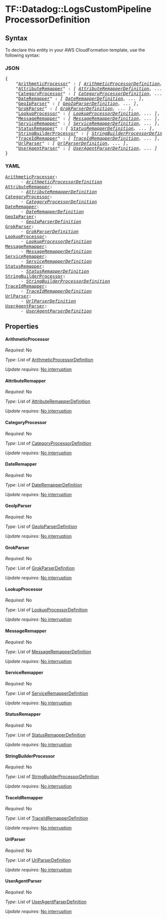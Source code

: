 # TF::Datadog::LogsCustomPipeline ProcessorDefinition

## Syntax

To declare this entity in your AWS CloudFormation template, use the following syntax:

### JSON

<pre>
{
    "<a href="#arithmeticprocessor" title="ArithmeticProcessor">ArithmeticProcessor</a>" : <i>[ <a href="arithmeticprocessordefinition.md">ArithmeticProcessorDefinition</a>, ... ]</i>,
    "<a href="#attributeremapper" title="AttributeRemapper">AttributeRemapper</a>" : <i>[ <a href="attributeremapperdefinition.md">AttributeRemapperDefinition</a>, ... ]</i>,
    "<a href="#categoryprocessor" title="CategoryProcessor">CategoryProcessor</a>" : <i>[ <a href="categoryprocessordefinition.md">CategoryProcessorDefinition</a>, ... ]</i>,
    "<a href="#dateremapper" title="DateRemapper">DateRemapper</a>" : <i>[ <a href="dateremapperdefinition.md">DateRemapperDefinition</a>, ... ]</i>,
    "<a href="#geoipparser" title="GeoIpParser">GeoIpParser</a>" : <i>[ <a href="geoipparserdefinition.md">GeoIpParserDefinition</a>, ... ]</i>,
    "<a href="#grokparser" title="GrokParser">GrokParser</a>" : <i>[ <a href="grokparserdefinition.md">GrokParserDefinition</a>, ... ]</i>,
    "<a href="#lookupprocessor" title="LookupProcessor">LookupProcessor</a>" : <i>[ <a href="lookupprocessordefinition.md">LookupProcessorDefinition</a>, ... ]</i>,
    "<a href="#messageremapper" title="MessageRemapper">MessageRemapper</a>" : <i>[ <a href="messageremapperdefinition.md">MessageRemapperDefinition</a>, ... ]</i>,
    "<a href="#serviceremapper" title="ServiceRemapper">ServiceRemapper</a>" : <i>[ <a href="serviceremapperdefinition.md">ServiceRemapperDefinition</a>, ... ]</i>,
    "<a href="#statusremapper" title="StatusRemapper">StatusRemapper</a>" : <i>[ <a href="statusremapperdefinition.md">StatusRemapperDefinition</a>, ... ]</i>,
    "<a href="#stringbuilderprocessor" title="StringBuilderProcessor">StringBuilderProcessor</a>" : <i>[ <a href="stringbuilderprocessordefinition.md">StringBuilderProcessorDefinition</a>, ... ]</i>,
    "<a href="#traceidremapper" title="TraceIdRemapper">TraceIdRemapper</a>" : <i>[ <a href="traceidremapperdefinition.md">TraceIdRemapperDefinition</a>, ... ]</i>,
    "<a href="#urlparser" title="UrlParser">UrlParser</a>" : <i>[ <a href="urlparserdefinition.md">UrlParserDefinition</a>, ... ]</i>,
    "<a href="#useragentparser" title="UserAgentParser">UserAgentParser</a>" : <i>[ <a href="useragentparserdefinition.md">UserAgentParserDefinition</a>, ... ]</i>
}
</pre>

### YAML

<pre>
<a href="#arithmeticprocessor" title="ArithmeticProcessor">ArithmeticProcessor</a>: <i>
      - <a href="arithmeticprocessordefinition.md">ArithmeticProcessorDefinition</a></i>
<a href="#attributeremapper" title="AttributeRemapper">AttributeRemapper</a>: <i>
      - <a href="attributeremapperdefinition.md">AttributeRemapperDefinition</a></i>
<a href="#categoryprocessor" title="CategoryProcessor">CategoryProcessor</a>: <i>
      - <a href="categoryprocessordefinition.md">CategoryProcessorDefinition</a></i>
<a href="#dateremapper" title="DateRemapper">DateRemapper</a>: <i>
      - <a href="dateremapperdefinition.md">DateRemapperDefinition</a></i>
<a href="#geoipparser" title="GeoIpParser">GeoIpParser</a>: <i>
      - <a href="geoipparserdefinition.md">GeoIpParserDefinition</a></i>
<a href="#grokparser" title="GrokParser">GrokParser</a>: <i>
      - <a href="grokparserdefinition.md">GrokParserDefinition</a></i>
<a href="#lookupprocessor" title="LookupProcessor">LookupProcessor</a>: <i>
      - <a href="lookupprocessordefinition.md">LookupProcessorDefinition</a></i>
<a href="#messageremapper" title="MessageRemapper">MessageRemapper</a>: <i>
      - <a href="messageremapperdefinition.md">MessageRemapperDefinition</a></i>
<a href="#serviceremapper" title="ServiceRemapper">ServiceRemapper</a>: <i>
      - <a href="serviceremapperdefinition.md">ServiceRemapperDefinition</a></i>
<a href="#statusremapper" title="StatusRemapper">StatusRemapper</a>: <i>
      - <a href="statusremapperdefinition.md">StatusRemapperDefinition</a></i>
<a href="#stringbuilderprocessor" title="StringBuilderProcessor">StringBuilderProcessor</a>: <i>
      - <a href="stringbuilderprocessordefinition.md">StringBuilderProcessorDefinition</a></i>
<a href="#traceidremapper" title="TraceIdRemapper">TraceIdRemapper</a>: <i>
      - <a href="traceidremapperdefinition.md">TraceIdRemapperDefinition</a></i>
<a href="#urlparser" title="UrlParser">UrlParser</a>: <i>
      - <a href="urlparserdefinition.md">UrlParserDefinition</a></i>
<a href="#useragentparser" title="UserAgentParser">UserAgentParser</a>: <i>
      - <a href="useragentparserdefinition.md">UserAgentParserDefinition</a></i>
</pre>

## Properties

#### ArithmeticProcessor

_Required_: No

_Type_: List of <a href="arithmeticprocessordefinition.md">ArithmeticProcessorDefinition</a>

_Update requires_: [No interruption](https://docs.aws.amazon.com/AWSCloudFormation/latest/UserGuide/using-cfn-updating-stacks-update-behaviors.html#update-no-interrupt)

#### AttributeRemapper

_Required_: No

_Type_: List of <a href="attributeremapperdefinition.md">AttributeRemapperDefinition</a>

_Update requires_: [No interruption](https://docs.aws.amazon.com/AWSCloudFormation/latest/UserGuide/using-cfn-updating-stacks-update-behaviors.html#update-no-interrupt)

#### CategoryProcessor

_Required_: No

_Type_: List of <a href="categoryprocessordefinition.md">CategoryProcessorDefinition</a>

_Update requires_: [No interruption](https://docs.aws.amazon.com/AWSCloudFormation/latest/UserGuide/using-cfn-updating-stacks-update-behaviors.html#update-no-interrupt)

#### DateRemapper

_Required_: No

_Type_: List of <a href="dateremapperdefinition.md">DateRemapperDefinition</a>

_Update requires_: [No interruption](https://docs.aws.amazon.com/AWSCloudFormation/latest/UserGuide/using-cfn-updating-stacks-update-behaviors.html#update-no-interrupt)

#### GeoIpParser

_Required_: No

_Type_: List of <a href="geoipparserdefinition.md">GeoIpParserDefinition</a>

_Update requires_: [No interruption](https://docs.aws.amazon.com/AWSCloudFormation/latest/UserGuide/using-cfn-updating-stacks-update-behaviors.html#update-no-interrupt)

#### GrokParser

_Required_: No

_Type_: List of <a href="grokparserdefinition.md">GrokParserDefinition</a>

_Update requires_: [No interruption](https://docs.aws.amazon.com/AWSCloudFormation/latest/UserGuide/using-cfn-updating-stacks-update-behaviors.html#update-no-interrupt)

#### LookupProcessor

_Required_: No

_Type_: List of <a href="lookupprocessordefinition.md">LookupProcessorDefinition</a>

_Update requires_: [No interruption](https://docs.aws.amazon.com/AWSCloudFormation/latest/UserGuide/using-cfn-updating-stacks-update-behaviors.html#update-no-interrupt)

#### MessageRemapper

_Required_: No

_Type_: List of <a href="messageremapperdefinition.md">MessageRemapperDefinition</a>

_Update requires_: [No interruption](https://docs.aws.amazon.com/AWSCloudFormation/latest/UserGuide/using-cfn-updating-stacks-update-behaviors.html#update-no-interrupt)

#### ServiceRemapper

_Required_: No

_Type_: List of <a href="serviceremapperdefinition.md">ServiceRemapperDefinition</a>

_Update requires_: [No interruption](https://docs.aws.amazon.com/AWSCloudFormation/latest/UserGuide/using-cfn-updating-stacks-update-behaviors.html#update-no-interrupt)

#### StatusRemapper

_Required_: No

_Type_: List of <a href="statusremapperdefinition.md">StatusRemapperDefinition</a>

_Update requires_: [No interruption](https://docs.aws.amazon.com/AWSCloudFormation/latest/UserGuide/using-cfn-updating-stacks-update-behaviors.html#update-no-interrupt)

#### StringBuilderProcessor

_Required_: No

_Type_: List of <a href="stringbuilderprocessordefinition.md">StringBuilderProcessorDefinition</a>

_Update requires_: [No interruption](https://docs.aws.amazon.com/AWSCloudFormation/latest/UserGuide/using-cfn-updating-stacks-update-behaviors.html#update-no-interrupt)

#### TraceIdRemapper

_Required_: No

_Type_: List of <a href="traceidremapperdefinition.md">TraceIdRemapperDefinition</a>

_Update requires_: [No interruption](https://docs.aws.amazon.com/AWSCloudFormation/latest/UserGuide/using-cfn-updating-stacks-update-behaviors.html#update-no-interrupt)

#### UrlParser

_Required_: No

_Type_: List of <a href="urlparserdefinition.md">UrlParserDefinition</a>

_Update requires_: [No interruption](https://docs.aws.amazon.com/AWSCloudFormation/latest/UserGuide/using-cfn-updating-stacks-update-behaviors.html#update-no-interrupt)

#### UserAgentParser

_Required_: No

_Type_: List of <a href="useragentparserdefinition.md">UserAgentParserDefinition</a>

_Update requires_: [No interruption](https://docs.aws.amazon.com/AWSCloudFormation/latest/UserGuide/using-cfn-updating-stacks-update-behaviors.html#update-no-interrupt)

